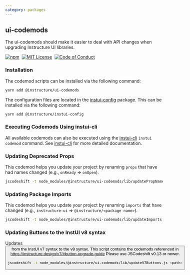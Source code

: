 ```yaml
---
category: packages
---
```


## ui-codemods

The ui-codemods should make it easier to deal with API changes when upgrading Instructure UI libraries.

[![npm][npm]][npm-url]&nbsp;
[![MIT License][license-badge]][license]&nbsp;
[![Code of Conduct][coc-badge]][coc]

### Installation

The codemod scripts can be installed via the following command:

```sh
yarn add @instructure/ui-codemods
```

The configuration files are located in the [instui-config](#instui-config) package.
This can be installed via the following command:

```sh
yarn add @instructure/instui-config
```

### Executing Codemods Using instui-cli

All available codemods can also be executed using the [instui-cli](#instui-cli) `instui codemod` command. See [instui-cli](#instui-cli) for more detailed documentation.

### Updating Deprecated Props

This codemod helps you update your project by renaming `props` that have had names changed (e.g., `onReady` => `onOpen`).

```sh
jscodeshift -t node_modules/@instructure/ui-codemods/lib/updatePropNames.js <path> --config=node_modules/@instructure/instui-config/codemod-configs/v<version number ex. 5 or 6>/propNames.config.json
```

### Updating Package Imports

This codemod helps you update your project by renaming `imports` that have changed (e.g., `instructure-ui` => `@instructure/<package name>`).

```sh
jscodeshift -t node_modules/@instructure/ui-codemods/lib/updateImports.js <path> --config=node_modules/@instructure/instui-config/codemod-configs/v<version number ex. 5 or 6>/imports.config.js
```

### Updating Buttons to the InstUI v8 syntax

Updates <Button> from the InstUI v7 syntax to the v8 syntax. This script contains the codemods referenced in https://instructure.design/v7/#button-upgrade-guide
Please use JSCodeshift v0.13 or newer.

```sh
jscodeshift -t node_modules/@instructure/ui-codemods/lib/updateV7Buttons.js <path>
```

[npm]: https://img.shields.io/npm/v/@instructure/ui-codemods.svg
[npm-url]: https://npmjs.com/package/@instructure/ui-codemods
[license-badge]: https://img.shields.io/npm/l/instructure-ui.svg?style=flat-square
[license]: https://github.com/instructure/instructure-ui/blob/master/LICENSE
[coc-badge]: https://img.shields.io/badge/code%20of-conduct-ff69b4.svg?style=flat-square
[coc]: https://github.com/instructure/instructure-ui/blob/master/CODE_OF_CONDUCT.md
